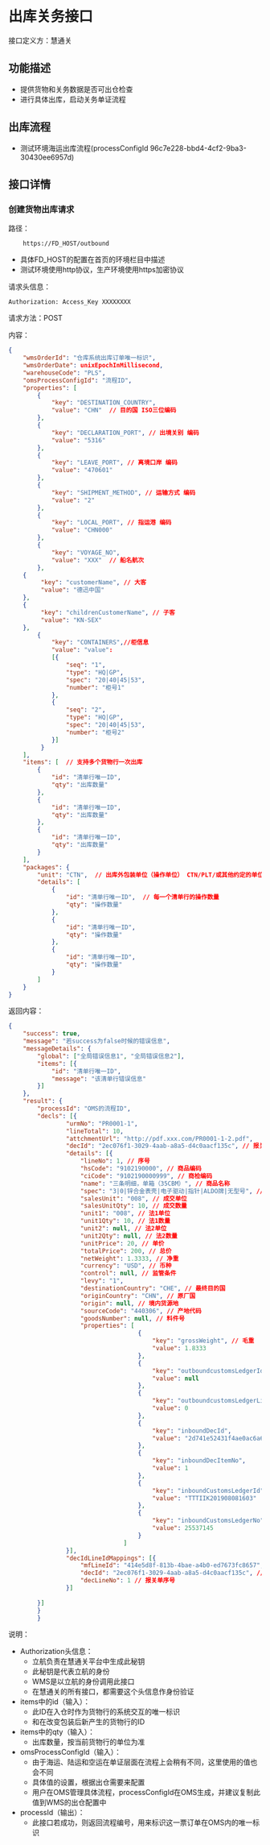 # 出库关务接口

接口定义方：慧通关

## 功能描述

* 提供货物和关务数据是否可出仓检查
* 进行具体出库，启动关务单证流程

## 出库流程  
* 测试环境海运出库流程(processConfigId 96c7e228-bbd4-4cf2-9ba3-30430ee6957d)

## 接口详情

### 创建货物出库请求

路径：

```
    https://FD_HOST/outbound
```

* 具体FD_HOST的配置在首页的环境栏目中描述
* 测试环境使用http协议，生产环境使用https加密协议

请求头信息：

```
Authorization: Access_Key XXXXXXXX
```

请求方法：POST

内容：

```json
{
    "wmsOrderId": "仓库系统出库订单唯一标识",
    "wmsOrderDate": unixEpochInMillisecond,
    "warehouseCode": "PLS",
    "omsProcessConfigId": "流程ID",
    "properties": [
        {
            "key": "DESTINATION_COUNTRY",
            "value": "CHN"  // 目的国 ISO三位编码
        },
        {
            "key": "DECLARATION_PORT", // 出境关别 编码
            "value": "5316"
        },
        {
            "key": "LEAVE_PORT", // 离境口岸 编码
            "value": "470601"
        },
        {
            "key": "SHIPMENT_METHOD", // 运输方式 编码
            "value": "2"
        },
        {
            "key": "LOCAL_PORT", // 指运港 编码
            "value": "CHN000"
        },
        {
            "key": "VOYAGE_NO",
            "value": "XXX"  // 船名航次
        },
	{
	     "key": "customerName", // 大客
	     "value": "德迅中国"
	},
	{
	     "key": "childrenCustomerName", // 子客
	     "value": "KN-SEX"
	},	
        {
            "key": "CONTAINERS",//柜信息
            "value": "value": 
            [{
                "seq": "1",
                "type": "HQ|GP",
                "spec": "20|40|45|53",
                "number": "柜号1"
            },
            {
                "seq": "2",
                "type": "HQ|GP",
                "spec": "20|40|45|53",
                "number": "柜号2"
            }]
         }
    ],
    "items": [  // 支持多个货物行一次出库
        {
            "id": "清单行唯一ID",
            "qty": "出库数量"
        },
        {
            "id": "清单行唯一ID",
            "qty": "出库数量"
        },
        {
            "id": "清单行唯一ID",
            "qty": "出库数量"
        }
    ],
    "packages": {
        "unit": "CTN",  // 出库外包装单位（操作单位） CTN/PLT/或其他约定的单位
        "details": [
            {
                "id": "清单行唯一ID",  // 每一个清单行的操作数量
                "qty": "操作数量"
            },
            {
                "id": "清单行唯一ID",
                "qty": "操作数量"
            },
            {
                "id": "清单行唯一ID",
                "qty": "操作数量"
            }
        ]
    }
}
```

返回内容：

```json
{
	"success": true,
	"message": "若success为false时候的错误信息",
	"messageDetails": {
		"global": ["全局错误信息1", "全局错误信息2"],
		"items": [{
			"id": "清单行唯一ID",
			"message": "该清单行错误信息"
		}]
	},
	"result": {
		"processId": "OMS的流程ID",
		"decls": [{
				"urmNo": "PR0001-1",
				"lineTotal": 10,
				"attchmentUrl": "http://pdf.xxx.com/PR0001-1-2.pdf",
				"decId": "2ec076f1-3029-4aab-a8a5-d4c0aacf135c", // 报关单id
				"details": [{
					"lineNo": 1, // 序号
					"hsCode": "9102190000", // 商品编码
					"ciCode": "9102190000999", // 商检编码
					"name": "三条明细，单箱（35CBM）", // 商品名称
					"spec": "3|0|锌合金表壳|电子驱动|指针|ALDO牌|无型号", // 商品要素
					"salesUnit": "008", // 成交单位
					"salesUnitQty": 10, // 成交数量
					"unit1": "008", // 法1单位
					"unit1Qty": 10, // 法1数量
					"unit2": null, // 法2单位
					"unit2Qty": null, // 法2数量
					"unitPrice": 20, // 单价
					"totalPrice": 200, // 总价
					"netWeight": 1.3333, // 净重
					"currency": "USD", // 币种
					"control": null, // 监管条件
					"levy": "1",
					"destinationCountry": "CHE", // 最终目的国
					"originCountry": "CHN", // 原厂国
					"origin": null, // 境内货源地
					"sourceCode": "440306", // 产地代码
					"goodsNumber": null, // 料件号
					"properties": [
									{
										"key": "grossWeight", // 毛重
										"value": 1.8333
									},
									{
										"key": "outboundcustomsLedgerId",
										"value": null
									},
									{
										"key": "outboundcustomsLedgerLineNo",
										"value": 0
									},
									{
										"key": "inboundDecId",
										"value": "2d741e52431f4ae0ac6a6c13635614b6"
									},
									{
										"key": "inboundDecItemNo",
										"value": 1
									},
									{
										"key": "inboundCustomsLedgerId",
										"value": "TTTIIK201908081603"
									},
									{
										"key": "inboundCustomsLedgerNo",
										"value": 25537145
									}
								]
				}],
				"decIdLineIdMappings": [{
					"mfLineId": "414e5d8f-813b-4bae-a4b0-ed7673fc8657", // 清单ID
					"decId": "2ec076f1-3029-4aab-a8a5-d4c0aacf135c", // 报关单Id
					"decLineNo": 1 // 报关单序号
				}]
			
		}]
		}
		}
```

说明：

* Authorization头信息：
    * 立航负责在慧通关平台中生成此秘钥
    * 此秘钥是代表立航的身份
    * WMS是以立航的身份调用此接口
    * 在慧通关的所有接口，都需要这个头信息作身份验证
* items中的id（输入）：
    * 此ID在入仓时作为货物行的系统交互的唯一标识
    * 和在改变包装后新产生的货物行的ID
* items中的qty（输入）：
    * 出库数量，按当前货物行的单位为准
* omsProcessConfigId（输入）：
    * 由于海运、陆运和空运在单证层面在流程上会稍有不同，这里使用的值也会不同
    * 具体值的设置，根据出仓需要来配置
    * 用户在OMS管理具体流程，processConfigId在OMS生成，并建议复制此值到WMS的出仓配置中
* processId（输出）：
    * 此接口若成功，则返回流程编号，用来标识这一票订单在OMS内的唯一标识
    
  
